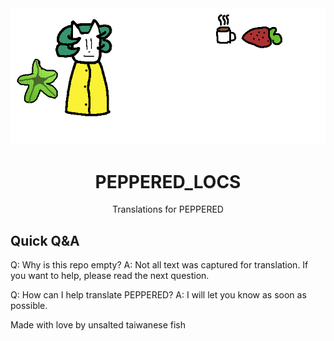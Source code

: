 <div align="center" ><img src="https://raw.githubusercontent.com/LocalizTen/PEPPERED_LOCS/main/README_STUFF/Logo.png"></img>  

# PEPPERED_LOCS
Translations for PEPPERED
</div>

## Quick Q&A
Q: Why is this repo empty?
A: Not all text was captured for translation. If you want to help, please read the next question.

Q: How can I help translate PEPPERED?
A: I will let you know as soon as possible.

Made with love by unsalted taiwanese fish